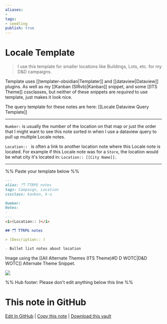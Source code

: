 ```yaml
---
aliases: 
- 
tags:
- seedling
publish: true
---
```


# Locale Template

> I use this template for smaller locations like Buildings, Lots, etc. for my D&D campaigns.

Template uses [[templater-obsidian|Templater]] and [[dataview|Dataview]] plugins. As well as my [[Kanban (SlRvb)|Kanban]] snippet, and some [[ITS Theme]] cssclasses, but neither of these snippets are *required* to use template, just makes it look nice.

The query template for these notes are here: [[Locale Dataview Query Template]]

---
`Number:` is usually the number of the location on that map or just the order that I might want to see this note sorted in when I use a dataview query to pull up multiple Locale notes.

`Location:: ` is often a link to another location note where this Locale note is located. For example if this Locale note was for a `Store`, the location would be what city it's located in: `Location:: [[City Name]].`

---
%% Paste your template below %%

```markdown
---
alias: 🗂️ TTRPG notes
tags: Campaign, Location
cssclass: kanban, k-o

Number: 
Notes: 
- 
---
<i>(Location:: )</i>

## 🗂️ TTRPG notes

> (Description:: )

- Bullet list notes about location
```

Image using the [[All Alternate Themes (ITS Theme)#D D WOTC\|D&D WOTC]] Alternate Theme Snippet.

[![](https://raw.githubusercontent.com/SlRvb/Obsidian--ITS-Theme/main/Images/Note-Showcase/T-DnD--Locale.png)](https://raw.githubusercontent.com/SlRvb/Obsidian--ITS-Theme/main/Images/Note-Showcase/T-DnD--Locale.png)

%% Hub footer: Please don't edit anything below this line %%

# This note in GitHub

<span class="git-footer">[Edit In GitHub](https://github.dev/obsidian-community/obsidian-hub/blob/main/03%20-%20Showcases%20%26%20Templates/Templates/TTRPG%20notes/Locale%20Template.md "git-hub-edit-note") | [Copy this note](https://raw.githubusercontent.com/obsidian-community/obsidian-hub/main/03%20-%20Showcases%20%26%20Templates/Templates/TTRPG%20notes/Locale%20Template.md "git-hub-copy-note") | [Download this vault](https://github.com/obsidian-community/obsidian-hub/archive/refs/heads/main.zip "git-hub-download-vault") </span>
